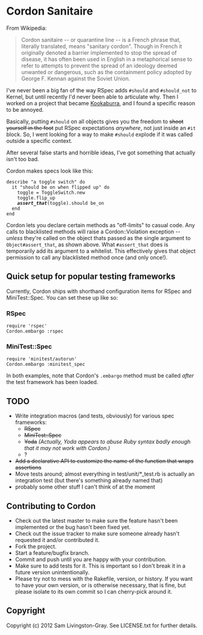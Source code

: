# Cordon Sanitaire

From Wikipedia:

> Cordon sanitaire -- or quarantine line -- is a French phrase that, literally
> translated, means "sanitary cordon". Though in French it originally denoted a barrier
> implemented to stop the spread of disease, it has often been used in English in a
> metaphorical sense to refer to attempts to prevent the spread of an ideology deemed
> unwanted or dangerous, such as the containment policy adopted by George F. Kennan
> against the Soviet Union.

I've never been a big fan of the way RSpec adds <code>#should</code> and <code>#should_not</code> to Kernel, but until recently I'd never been able to articulate why.  Then I worked on a project that became <a href="https://github.com/geeksam/kookaburra/">Kookaburra</a>, and I found a specific reason to be annoyed.

Basically, putting <code>#should</code> on all objects gives you the freedom to <s>shoot yourself in the foot</s> put RSpec expectations *anywhere*, not just inside an <code>#it</code> block.  So, I went looking for a way to make <code>#should</code> explode if it was called outside a specific context.

After several false starts and horrible ideas, I've got something that actually isn't too bad.

Cordon makes specs look like this:

<pre><code lang="ruby">describe "a toggle switch" do
  it "should be on when flipped up" do
    toggle = ToggleSwitch.new
    toggle.flip_up
    <em><strong>assert_that</strong></em>(toggle).should be_on
  end
end</code></pre>

Cordon lets you declare certain methods as "off-limits" to casual code.  Any calls to blacklisted methods will raise a Cordon::Violation exception -- <em>unless</em> they're called on the object thats passed as the single argument to <code>Object#assert\_that</code>, as shown above.  What <code>#assert\_that</code> does is temporarily add its argument to a whitelist.  This effectively gives that object permission to call any blacklisted method once (and only once!).

## Quick setup for popular testing frameworks

Currently, Cordon ships with shorthand configuration items for RSpec and MiniTest::Spec.  You can set these up like so:

### RSpec
<pre><code lang="ruby">require 'rspec'
Cordon.embargo :rspec</code></pre>

### MiniTest::Spec
<pre><code lang="ruby">require 'minitest/autorun'
Cordon.embargo :minitest_spec</code></pre>

In both examples, note that Cordon's <code>.embargo</code> method must be called *after* the test framework has been loaded.


## TODO

- Write integration macros (and tests, obviously) for various spec frameworks:
  - <s>RSpec</s>
  - <s>MiniTest::Spec</s>
  - <s>Yoda</s> <em>(Actually, Yoda appears to abuse Ruby syntax badly enough that it may not work with Cordon.)</em>
  - ?
- <s>Add a declarative API to customize the name of the function that wraps assertions</s>
- Move tests around; almost everything in test/unit/*_test.rb is actually an integration test (but there's something already named that)
- probably some other stuff I can't think of at the moment



## Contributing to Cordon
 
* Check out the latest master to make sure the feature hasn't been implemented or the bug hasn't been fixed yet.
* Check out the issue tracker to make sure someone already hasn't requested it and/or contributed it.
* Fork the project.
* Start a feature/bugfix branch.
* Commit and push until you are happy with your contribution.
* Make sure to add tests for it. This is important so I don't break it in a future version unintentionally.
* Please try not to mess with the Rakefile, version, or history. If you want to have your own version, or is otherwise necessary, that is fine, but please isolate to its own commit so I can cherry-pick around it.



## Copyright

Copyright (c) 2012 Sam Livingston-Gray. See LICENSE.txt for
further details.
